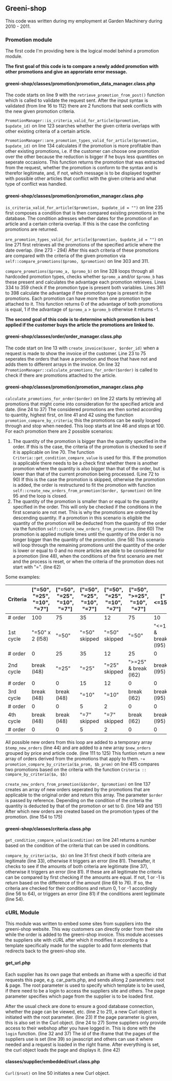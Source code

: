 ## Greeni-shop

This code was written during my employment at Garden Machinery during 2010 - 2011.

### Promotion module

The first code I'm providing here is the logical model behind a promotion module.

**The first goal of this code is to compare a newly added promotion with other promotions and give an approriate error message.**

#### greeni-shop/classes/promotion/promotion\_data\_manager.class.php

The code starts on line 9 with the `retrieve_promotion_from_post()` function which is called to validate the request sent. After the input syntax is validated (from line 16 to 112) there are 2 functions that seek conflicts with the new given promotion criteria.

`PromotionManager::is_criteria_valid_for_article($promotion, $update_id)` on line 123 searches whether the given criteria overlaps with other existing criteria of a certain article.

`PromotionManager::are_promotion_types_valid_for_article($promotion, $update_id)` on line 134 calculates if the promotion is more profitable than other existing promotions, i.e. if the customer can choose one promotion over the other because the reduction is bigger if he buys less quantities on seperate occasions. This function returns the promotion that was extracted from the request, whether the promotion is conform to the syntax and is therefor legitimate, and, if not, which message is to be displayed together with possible other articles that conflict with the given criteria and what type of conflict was handled.

#### greeni-shop/classes/promotion/promotion\_manager.class.php

`is_criteria_valid_for_article($promotion, $update_id = "")` on line 235 first composes a condition that is then compared existing promotions in the database. The condition adresses whether dates for the promotion of an article and a certain criteria overlap. If this is the case the conficting promotions are returned.

`are_promotion_types_valid_for_article($promotion, $update_id = "")` on line 271 first retrieves all the promotions of the specified article where the date overlap. (line 273 - 294) After this each criteria of these promotions are compared with the criteria of the given promotion via `self::compare_promotions($promo, $promotion)` on line 303 and 311.

`compare_promotions($promo_a, $promo_b)` on line 328 loops through all hardcoded promotion types, checks whether `$promo_a` and/or `$promo_b` has these present and calculates the advantage each promotion retrieves. Lines 334 to 359 check if the promotion type is present both variables. Lines 361 to 398 calculate the advantage if the promotion type is present in the promotions. Each promotion can have more than one promotion type attached to it. This function returns 0 of the advantage of both promotions is equal, 1 if the advantage of `$promo_a` > `$promo_b` otherwise it returns -1.

**The second goal of this code is to determine which promotion is best applied if the customer buys the article the promotions are linked to.**

#### greeni-shop/classes/order/order\_manager.class.php

The code start on line 13 with `create_invoice($user, $order_id)` when a request is made to show the invoice of the customer. Line 23 to 75 seperates the orders that have a promotion and those that have not and adds them to different arrays in the invoice. On line 32 `PromotionManager::calculate_promotions_for_order($order)` is called to check if there are promotions attached to the article.

#### greeni-shop/classes/promotion/promotion\_manager.class.php

`calculate_promotions_for_order($order)` on line 22 starts by retrieving all promotions that might come into consideration for the specified article and date. (line 24 to 37) The considered promotions are then sorted according to quantity, highest first, on line 41 and 42 using the function `promotion_compare_by_criteria`; this the promotions can be easily looped through and stop when needed. This loop starts at line 46 and stops at 100. For each promotion there are 2 possible scenarios:

1. The quantity of the promotion is bigger than the quantity specified in the order. If this is the case, the criteria of the promotion is checked to see if it is applicable on line 70. The function `Criteria::get_condition_compare_value` is used for this. If the promotion is applicable there needs to be a check first whether there is another promotion where the quantity is also bigger than that of the order, but is lower than that of the current promotion being processed. (Line 72 to 90) If this is the case the promotion is skipped, otherwise the promotion is added, the order is restructured to fit the promotion with function `self::create_new_orders_from_promotion($order, $promotion)` on line 95 and the loop is closed.
2. The quantity of the promotion is smaller than or equal to the quantity specified in the order. This will only be checked if the conditions in the first scenario are not met. This is why the promotions are ordered by descending quantity. If a promotion in this scenario is eligible the quantity of the promotion will be deducted from the quantity of the order via the function `self::create_new_orders_from_promotion`. (line 60) The promotion is applied mutliple times until the quantity of the order is no longer bigger than the quantity of the promotion. (line 58) This scenario will loop through the remaining promotions until the quantity of the order is lower or equal to 0 and no more articles are able to be considered for a promotion (line 48), when the conditions of the first scenario are met and the process is reset, or when the criteria of the promotion does not start with "=". (line 62)

Some examples:

Criteria | ["=50", "=25", "=10", "=7"] | ["=50", "=25", "=10", "=7"] | ["=50", "=25", "=10", "=7"] | ["=50", "=25", "=10", "=7"] | ["=50", ">=25", "=10", "=7"] | ["<=15"] | ["<=15", "<=10"] | ["<50", "=25", "=7"]
-------- | --------------------------- | --------------------------- | --------------------------- | --------------------------- | ---------------------------- | -------- | ---------------- | --------------------
# order | 100 | 75 | 35 | 12 | 75 | 10 | 10 | 74
1st cycle | "=50" x 2 (l58) | "=50" | "=50" skipped | "=50" skipped | "=50" | "<=15" & break (l95) | "<=15" skipped | "<50" skipped
# order | 0 | 25 | 35 | 12 | 25 | 0 | 100 | 74
2nd cycle | break (l48) | "=25" | "=25" | "=25" skipped | ">=25" & break (l62) | break (l95) | "<=10" & break (l95) | "=25" x 2 (l58)
# order | 0 | 0 | 15 | 12 | 0 | 0 | 0 | 14
3rd cycle | break (l48) | break (l48) | "=10" | "=10" | break (l62) | break (l95) | break (l95) | "=7" x 2 (l58)
# order | 0 | 0 | 5 | 2 | 0 | 0 | 0 | 0
4th cycle | break (l48) | break (l48) | "=7" skipped | "=7" skipped | break (l62) | break (l95) | break (l95) | break (l48)
# order | 0 | 0 | 5 | 2 | 0 | 0 | 0 | 0

All possible new orders from this loop are added to a temporary array `$temp_new_orders` (line 44) and are added to a new array `$new_orders` grouped by price and article code. (line 111 to 125) This funtion return a new array of orders derived from the promotions that apply to them.
-+
`promotion_compare_by_criteria($a_prom, $b_prom)` on line 415 compares two promotions based on the criteria with the function `Criteria :: compare_by_criteria($a, $b)`

`create_new_orders_from_promotion(&$order, $promotion)` on line 137 creates an array of new orders seperated by the promotions that are applicable to the original order and return this array. The parameter `$order` is passed by reference. Depending on the condition of the criteria the quantity is deducted by that of the promotion or set to 0. (line 149 and 151) After which new orders are created based on the promotion types of the promotion. (line 154 to 175) 

#### greeni-shop/classes/criteria.class.php
 
`get_condition_compare_value($condition)` on line 241 returns a number based on the condition of the criteria that can be used in conditions.

`compare_by_criteria($a, $b)` on line 31 first check if both criteria are legitimate (line 33), otherwise it triggers an error (line 81). Thereafter, it checks to see if the amounts of both criteria are legitimate (line 37), otherwise it triggers an error (line 81). If these are all legitimate the criteria can be compared by first checking if the amounts are equal. If not, 1 or -1 is return based on the difference of the amount (line 68 to 76). If so, the criteria are checked for their conditions and return 0, 1 or -1 accordingly (line 56 to 64), or triggers an error (line 81) if the conditions arent legitimate (line 54).

### cURL Module

This module was written to embed some sites from suppliers into the greeni-shop website. This way customers can directly order from their site while the order is added to the greeni-shop invoice. This module accesses the suppliers site with cURL after which it modifies it according to a template specifically made for the supplier to add form elements that redirects back to the greeni-shop site.

#### get_url.php

Each supplier has its own page that embeds an iframe with a specific id that requests this page, e.g. car_parts.php, and sends allong 2 parameters: root & page. The root parameter is used to specify which template is to be used, if there need to be a login to access the suppliers site and others. The page parameter specifies which page from the supplier is to be loaded first.

After the usual check are done to ensure a good database connection, whether the page can be viewed, etc. (line 2 to 21), a new Curl object is initiated with the root parameter. (line 23) If the page parameter is given, this is also set in the Curl object. (line 24 to 27) Some suppliers only provide access to their webshop after you have logged in. This is done with the `login` function. (line 32 and 37) The id of the iframe that the pages of the suppliers use is set (line 39) so javascript and others can use it where needed and a request is loaded in the right frame. After everything is set, the curl object loads the page and displays it. (line 42)

#### classes/supplier/embedded/curl.class.php

`Curl($root)` on line 50 initiates a new Curl object.  